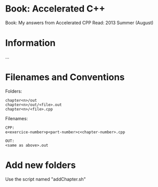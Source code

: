 Book: Accelerated C++
=====================

Book: My answers from Accelerated CPP
Read: 2013 Summer (August)

# Information

...

# Filenames and Conventions

Folders: 
	
	chapter<n>/out
	chapter<n>/out/<file>.out
	chapter<n>/<file>.cpp

Filenames:

	CPP:
	e<exercice-number>p<part-number>c<chapter-number>.cpp

	OUT:
	<same as above>.out

# Add new folders

Use the script named "addChapter.sh"
